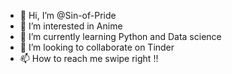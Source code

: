 - 👋 Hi, I’m @Sin-of-Pride
- 👀 I’m interested in Anime
- 🌱 I’m currently learning Python and Data science
- 💞️ I’m looking to collaborate on Tinder
- 📫 How to reach me swipe right !!

<!---
Sin-of-Pride/Sin-of-Pride is a ✨ special ✨ repository because its `README.md` (this file) appears on your GitHub profile.
You can click the Preview link to take a look at your changes.
--->
